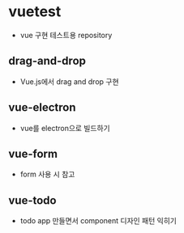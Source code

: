 # vuetest
- vue 구현 테스트용 repository

## drag-and-drop
- Vue.js에서 drag and drop 구현

## vue-electron
- vue를 electron으로 빌드하기

## vue-form
- form 사용 시 참고

## vue-todo
- todo app 만들면서 component 디자인 패턴 익히기